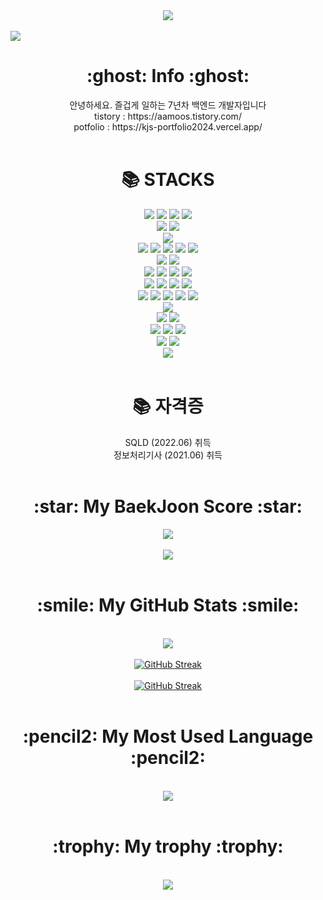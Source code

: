 <div align=center>
  <a href="https://img.shields.io/github/followers/aamoos?style=social">
    <img src="https://img.shields.io/github/followers/aamoos?style=social" />
  </a>
</div>
<br>

<!-- [![N|Solid](https://capsule-render.vercel.app/api?type=Waving&color=auto&height=300&&section=header&text=MyProfile&fontSize=90)](https://nodesource.com/products/nsolid) -->

<img src="https://capsule-render.vercel.app/api?type=waving&color=gradient&height=120&animation=fadeIn&section=footer&text=🚗🚘🚛&fontAlign=70" />

<div align=center><h1>:ghost: Info :ghost:</h1></div>
  <div align=center> 
    안녕하세요. 즐겁게 일하는 7년차 백엔드 개발자입니다
    <br>
    tistory : https://aamoos.tistory.com/
    <br>
    potfolio : https://kjs-portfolio2024.vercel.app/
  </div>
</div>
<br>

<div align=center><h1>📚 STACKS</h1></div>
  <div align=center> 
    <img src="https://img.shields.io/badge/html5-E34F26?style=for-the-badge&logo=html5&logoColor=white">
    <img src="https://img.shields.io/badge/CSS3-1572B6?style=for-the-badge&logo=css3&logoColor=white"/>
    <img src="https://img.shields.io/badge/bootstrap-7952B3?style=for-the-badge&logo=bootstrap&logoColor=white">
    <img src="https://img.shields.io/badge/Tailwind CSS-06B6D4?style=for-the-badge&logo=Tailwind CSS&logoColor=white"/>
    <br>
    <img src="https://img.shields.io/badge/java-007396?style=for-the-badge&logo=java&logoColor=white">
    <img src="https://img.shields.io/badge/Kotlin-7F52FF?style=for-the-badge&logo=Kotlin&logoColor=white">
    <br>
    <img src="https://img.shields.io/badge/Android-3DDC84?style=for-the-badge&logo=android&logoColor=white"/>
    <br>
    <img src="https://img.shields.io/badge/javascript-F7DF1E?style=for-the-badge&logo=javascript&logoColor=black">
    <img src="https://img.shields.io/badge/jquery-0769AD?style=for-the-badge&logo=jquery&logoColor=white">
    <img src="https://img.shields.io/badge/vue.js-4FC08D?style=for-the-badge&logo=vue.js&logoColor=white">
    <img src="https://img.shields.io/badge/Typescript-3178C6?style=for-the-badge&logo=Typescript&logoColor=white"/>
    <img src="https://img.shields.io/badge/angular.js-DD0031?style=for-the-badge&logo=angularjs&logoColor=white">
    <br>
    <img src="https://img.shields.io/badge/Openlayers-1F6B75?style=for-the-badge&logo=Openlayers&logoColor=white">
    <img src="https://img.shields.io/badge/Leaflet-199900?style=for-the-badge&logo=Leaflet&logoColor=white">
    <br>
    <img src="https://img.shields.io/badge/oracle-F80000?style=for-the-badge&logo=oracle&logoColor=white">
    <img src="https://img.shields.io/badge/mysql-4479A1?style=for-the-badge&logo=mysql&logoColor=white">
    <img src="https://img.shields.io/badge/mariaDB-003545?style=for-the-badge&logo=mariaDB&logoColor=white">
    <img src="https://img.shields.io/badge/PostgreSQL-4169E1?style=for-the-badge&logo=PostgreSQL&logoColor=white">
    <br>
    <img src="https://img.shields.io/badge/spring-6DB33F?style=for-the-badge&logo=spring&logoColor=white">
    <img src="https://img.shields.io/badge/jpa-6DB33F?style=for-the-badge&logo=spring&logoColor=white">
    <img src="https://img.shields.io/badge/springboot-6DB33F?style=for-the-badge&logo=springboot&logoColor=white">
    <img src="https://img.shields.io/badge/Spring Security-6DB33F?style=for-the-badge&logo=Spring Security&logoColor=white">
    <br>
    <img src="https://img.shields.io/badge/linux-FCC624?style=for-the-badge&logo=linux&logoColor=black">
    <img src="https://img.shields.io/badge/Ubuntu-E95420?style=for-the-badge&logo=Ubuntu&logoColor=black">
    <img src="https://img.shields.io/badge/CentOS-262577?style=for-the-badge&logo=CentOS&logoColor=black">
    <img src="https://img.shields.io/badge/Amazon AWS-232F3E?style=for-the-badge&logo=Amazon AWS&logoColor=white">
    <img src="https://img.shields.io/badge/Vercel-000000?style=for-the-badge&logo=Vercel&logoColor=white"/>
    <br>
    <img src="https://img.shields.io/badge/docker-2496ED?style=for-the-badge&logo=docker&logoColor=black">
    <br>
    <img src="https://img.shields.io/badge/NGINX-009639?style=for-the-badge&logo=NGINX&logoColor=white">
    <img src="https://img.shields.io/badge/apache tomcat-F8DC75?style=for-the-badge&logo=apachetomcat&logoColor=white">
    <br>
    <img src="https://img.shields.io/badge/Eclipse IDE-2C2255?style=for-the-badge&logo=Eclipse IDE&logoColor=white">
    <img src="https://img.shields.io/badge/IntelliJ IDEA-000000?style=for-the-badge&logo=IntelliJ IDEA&logoColor=white">
    <img src="https://img.shields.io/badge/Android Studio-3DDC84?style=for-the-badge&logo=Android Studio&logoColor=white">
    <br>
    <img src="https://img.shields.io/badge/github-181717?style=for-the-badge&logo=github&logoColor=white">
    <img src="https://img.shields.io/badge/git-F05032?style=for-the-badge&logo=git&logoColor=white">
    <br>
    <img src="https://img.shields.io/badge/Jenkins-D24939?style=for-the-badge&logo=Jenkins&logoColor=white">
  </div>
</div>
<br>
 
<div align=center><h1>📚 자격증</h1></div>
  <div align=center> 
    SQLD (2022.06) 취득
    <br>
    정보처리기사 (2021.06) 취득
  </div>
</div>
<br>

<div align=center><h1>:star: My BaekJoon Score :star:</h1></div>
<div align=center>
  <a href="https://solved.ac/aamoos">
    <img src="http://mazassumnida.wtf/api/generate_badge?boj=aamoos" />
  </a>
</div>
<br>
<div align=center>
  <a href="https://solved.ac/aamoos">
    <img src="http://mazandi.herokuapp.com/api?handle=aamoos&theme=warm"/>
  </a>
</div>
<br>

<div align=center><h1>:smile: My GitHub Stats :smile: </h1></div>
<br>
<div align=center>
  <a href="https://github.com/anuraghazra/github-readme-stats">
    <img src="https://github-readme-stats-sigma-five.vercel.app/api?username=aamoos&show_icons=true&theme=radical" />
  </a>
  <br>
  <br>
  <a href="https://git.io/streak-stats"><img src="https://streak-stats.demolab.com?user=aamoos&theme=dark&locale=ko&date_format=%5BY.%5Dn.j" alt="GitHub Streak" /></a>
  <br>
  <br>
  <a href="https://git.io/streak-stats"><img src="https://github-readme-activity-graph.vercel.app/graph?username=aamoos&theme=react-dark" alt="GitHub Streak" /></a>
</div>
<br>
<div align=center><h1>:pencil2: My Most Used Language :pencil2: </h1></div>
<br>
<div align=center>
  <a href="https://github.com/jogilsang/jogilsang">
    <img src="https://github-readme-stats-sigma-five.vercel.app/api/top-langs/?username=aamoos&langs_count=10&layout=compact&theme=dark" />
  </a>
</div>
<br>
<div align=center><h1>:trophy: My trophy :trophy:</h1></div>
<br>
<div align=center>
  <a href="https://github.com/ryo-ma/github-profile-trophy">
    <img src="https://github-profile-trophy.vercel.app/?username=aamoos&theme=onedark" />
  </a>
</div>

<!--
**aamoos/aamoos** is a ✨ _special_ ✨ repository because its `README.md` (this file) appears on your GitHub profile.

Here are some ideas to get you started:

- 🔭 I’m currently working on ...
- 🌱 I’m currently learning ...
- 👯 I’m looking to collaborate on ...
- 🤔 I’m looking for help with ...
- 💬 Ask me about ...
- 📫 How to reach me: ...
- 😄 Pronouns: ...
- ⚡ Fun fact: ...
-->
